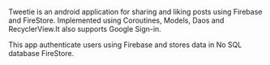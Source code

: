 
Tweetie is an android application for sharing and liking posts using Firebase and FireStore. Implemented using Coroutines, Models, Daos and RecyclerView.It also supports Google Sign-in.

This app authenticate users using Firebase and stores data in No SQL database FireStore.
